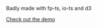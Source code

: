 Badly made with fp-ts, io-ts and d3

[Check out the demo](https://codesandbox.io/s/data-viz-io-ts-4wpvv)
